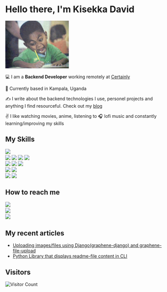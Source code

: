 # Hello there, I'm Kisekka David

![giphy](https://raw.githubusercontent.com/Genza999/Genza999/master/images/write.gif)

:computer: I am a **Backend Developer** working remotely at <a href="https://www.certainly.io/">Certainly</a>

:pushpin: Currently based in Kampala, Uganda

:writing_hand: I write about the backend technologies I use, personel projects and anything I find resourceful. Check out my <a href="https://davidkg.medium.com/">blog</a>

:v: I like watching movies, anime, listening to :headphones: lofi music and constantly learning/improving my skills


## My Skills

![](https://img.shields.io/badge/python-python/?logo=python&style=for-the-badge&color=blue&logoColor=yellow)<br>
![](https://img.shields.io/badge/django-django/?logo=django&style=for-the-badge)
![](https://img.shields.io/badge/flask-flask/?logo=flask&style=for-the-badge&color=black)
![](https://img.shields.io/badge/django_rest_framework-E34F26?logo=django&style=for-the-badge)
![](https://img.shields.io/badge/graphql-%23CC6699?logo=graphql&style=for-the-badge&logoColor=blue)<br>
![](https://img.shields.io/badge/MongoDB-4EA94B?style=for-the-badge&logo=mongodb&logoColor=white)
![](https://img.shields.io/badge/MySQL-0081CB?logo=MySQL&style=for-the-badge&logoColor=orange)
![](https://img.shields.io/badge/PostgreSQL-4169E1?logo=PostgreSQL&style=for-the-badge&logoColor=black)<br>
![](https://img.shields.io/badge/Git-F05032?logo=Git&style=for-the-badge&logoColor=black)
![](https://img.shields.io/badge/Docker-2496ED?logo=Docker&style=for-the-badge&logoColor=darkblue&color=blue)<br>
![](https://img.shields.io/badge/Azure--DevOps-0078D7?logo=Azure_DevOps&style=for-the-badge&color=darkblue)
![](https://img.shields.io/badge/Heroku-430098?style=for-the-badge&logo=heroku&logoColor=white)


## How to reach me

[![](https://img.shields.io/badge/LinkedIn-0A66C2?logo=LinkedIn&style=for-the-badge)](https://www.linkedin.com/in/kisekka-david-a933ba13b/)<br>
[![](https://img.shields.io/badge/Gmail-EA4335?logo=Gmail&style=for-the-badge&logoColor=white)](https://mail.google.com/mail/?view=cm&source=mailto&to=cartpix@gmail.com)<br>
[![](https://img.shields.io/badge/Twitter-1DA1F2?logo=Twitter&style=for-the-badge&logoColor=white)](https://twitter.com/TheefirstDavid)


## My recent articles

- <a href="https://davidkg.medium.com/uploading-images-using-django-graphene-django-and-graphene-file-upload-9f2e9bfc949d">Uploading images/files using Django(graphene-django) and graphene-file-upload</a><br>
- <a href="https://davidkg.medium.com/python-library-that-displays-readme-file-content-in-cli-87b4813c1638">Python Library that displays readme-file content in CLI</a>


## Visitors

![Visitor Count](https://profile-counter.glitch.me/Genza999/count.svg)


























   

